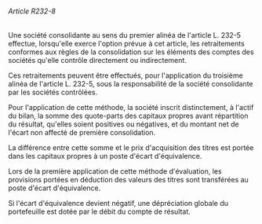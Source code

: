 ###### Article R232-8

Une société consolidante au sens du premier alinéa de l'article L. 232-5 effectue, lorsqu'elle exerce l'option prévue à cet article, les retraitements conformes aux règles de la consolidation sur les éléments des comptes des sociétés qu'elle contrôle directement ou indirectement.

Ces retraitements peuvent être effectués, pour l'application du troisième alinéa de l'article L. 232-5, sous la responsabilité de la société consolidante par les sociétés contrôlées.

Pour l'application de cette méthode, la société inscrit distinctement, à l'actif du bilan, la somme des quote-parts des capitaux propres avant répartition du résultat, qu'elles soient positives ou négatives, et du montant net de l'écart non affecté de première consolidation.

La différence entre cette somme et le prix d'acquisition des titres est portée dans les capitaux propres à un poste d'écart d'équivalence.

Lors de la première application de cette méthode d'évaluation, les provisions portées en déduction des valeurs des titres sont transférées au poste d'écart d'équivalence.

Si l'écart d'équivalence devient négatif, une dépréciation globale du portefeuille est dotée par le débit du compte de résultat.


